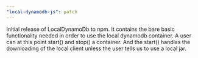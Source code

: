 ```yaml
---
"local-dynamodb-js": patch
---
```


Initial release of LocalDynamoDb to npm. It contains the bare basic functionality needed in order to use the local dynamodb container. A user can at this point start() and stop() a container. And the start() handles the downloading of the local client unless the user tells us to use a local jar.
